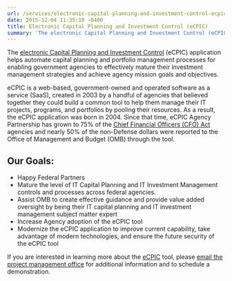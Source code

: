 ```yaml
---
url: /services/electronic-capital-planning-and-investment-control-ecpic/
date: 2015-12-04 11:35:10 -0400
title: Electronic Capital Planning and Investment Control (eCPIC)
summary: 'The electronic Capital Planning and Investment Control (eCPIC) application helps automate capital planning and portfolio management processes for enabling government agencies to effectively mature their investment management strategies and achieve agency mission goals and objectives. eCPIC is a web-based, government-owned and operated software as a service (SaaS), created in 2003 by a handful of  agencies'
---
```


The [electronic Capital Planning and Investment Control](https://www.ecpic.gov/) (eCPIC) application helps automate capital planning and portfolio management processes for enabling government agencies to effectively mature their investment management strategies and achieve agency mission goals and objectives.

eCPIC is a web-based, government-owned and operated software as a service (SaaS), created in 2003 by a handful of  agencies that believed together they could build a common tool to help them manage their IT projects, programs, and portfolios by pooling their resources. As a result, the eCPIC application was born in 2004. Since that time, eCPIC Agency Partnership has grown to 75% of the [Chief Financial Officers (CFO) Act](https://www.congress.gov/bill/101st-congress/house-bill/5687) agencies and nearly 50% of the non-Defense dollars were reported to the Office of Management and Budget (OMB) through the tool.

## Our Goals:

  * Happy Federal Partners
  * Mature the level of IT Capital Planning and IT Investment Management controls and processes across federal agencies.
  * Assist OMB to create effective guidance and provide value added oversight by being their IT capital planning and IT investment management subject matter expert
  * Increase Agency adoption of the eCPIC tool
  * Modernize the eCPIC application to improve current capability, take advantage of modern technologies, and ensure the future security of the eCPIC tool

If you are interested in learning more about the [eCPIC](https://www.ecpic.gov/) tool, please [email the project management office](mailto:ecpic.pmo@gsa.gov) for additional information and to schedule a demonstration.

